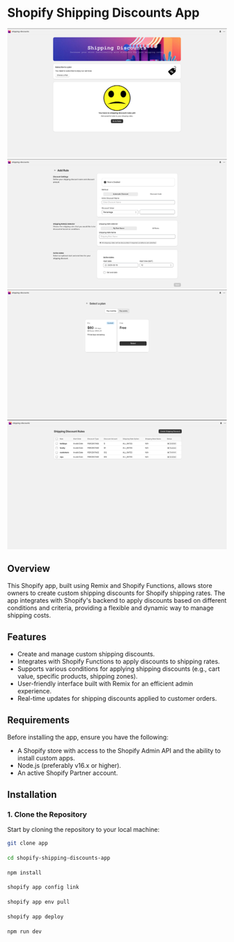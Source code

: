 # Shopify Shipping Discounts App

![Main](./public/main.png)
![Create](./public/create.png)
![Subs](./public/subs.png)
![Index](./public/index.png)


## Overview

This Shopify app, built using Remix and Shopify Functions, allows store owners to create custom shipping discounts for Shopify shipping rates. The app integrates with Shopify's backend to apply discounts based on different conditions and criteria, providing a flexible and dynamic way to manage shipping costs.

## Features

- Create and manage custom shipping discounts.
- Integrates with Shopify Functions to apply discounts to shipping rates.
- Supports various conditions for applying shipping discounts (e.g., cart value, specific products, shipping zones).
- User-friendly interface built with Remix for an efficient admin experience.
- Real-time updates for shipping discounts applied to customer orders.

## Requirements

Before installing the app, ensure you have the following:

- A Shopify store with access to the Shopify Admin API and the ability to install custom apps.
- Node.js (preferably v16.x or higher).
- An active Shopify Partner account.

## Installation

### 1. Clone the Repository

Start by cloning the repository to your local machine:

```bash
git clone app

cd shopify-shipping-discounts-app

npm install

shopify app config link

shopify app env pull

shopify app deploy

npm run dev
```
